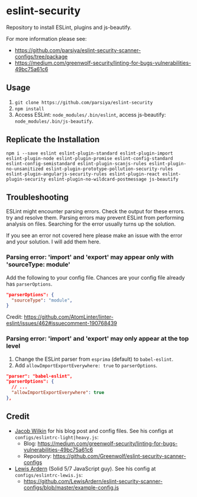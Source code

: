 # eslint-security
Repository to install ESLint, plugins and js-beautify.

For more information please see:

* https://github.com/parsiya/eslint-security-scanner-configs/tree/package
* https://medium.com/greenwolf-security/linting-for-bugs-vulnerabilities-49bc75a61c6

## Usage

1. `git clone https://github.com/parsiya/eslint-security`
2. `npm install`
3. Access ESLint: `node_modules/.bin/eslint`, access js-beautify: `node_modules/.bin/js-beautify`.

## Replicate the Installation

```
npm i --save eslint eslint-plugin-standard eslint-plugin-import eslint-plugin-node eslint-plugin-promise eslint-config-standard eslint-config-semistandard eslint-plugin-scanjs-rules eslint-plugin-no-unsanitized eslint-plugin-prototype-pollution-security-rules eslint-plugin-angularjs-security-rules eslint-plugin-react eslint-plugin-security eslint-plugin-no-wildcard-postmessage js-beautify
```

## Troubleshooting
ESLint might encounter parsing errors. Check the output for these errors. try
and resolve them. Parsing errors may prevent ESLint from performing analysis on
files. Searching for the error usually turns up the solution.

If you see an error not covered here please make an issue with the error and
your solution. I will add them here.

### Parsing error: 'import' and 'export' may appear only with 'sourceType: module'
Add the following to your config file. Chances are your config file already has
`parserOptions`.

```json
"parserOptions": {
  "sourceType": "module",
}
```

Credit: https://github.com/AtomLinter/linter-eslint/issues/462#issuecomment-190768439

### Parsing error: 'import' and 'export' may only appear at the top level

1. Change the ESLint parser from `esprima` (default) to `babel-eslint`.
2. Add `allowImportExportEverywhere: true` to `parserOptions`.

```json
"parser": "babel-eslint",
"parserOptions": {
  // ...
  "allowImportExportEverywhere": true
},
```

## Credit

* [Jacob Wilkin](https://twitter.com/jacob_wilkin) for his blog post and config files. See his configs at `configs/eslintrc-light|heavy.js`:
    * Blog: https://medium.com/greenwolf-security/linting-for-bugs-vulnerabilities-49bc75a61c6
    * Repository: https://github.com/Greenwolf/eslint-security-scanner-configs
* [Lewis Ardern](https://twitter.com/lewisardern) (Solid 5/7 JavaScript guy). See his config at `configs/eslintrc-lewis.js`:
    * https://github.com/LewisArdern/eslint-security-scanner-configs/blob/master/example-config.js
